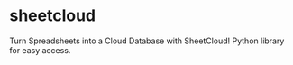 # sheetcloud
Turn Spreadsheets into a Cloud Database with SheetCloud! Python library for easy access.
